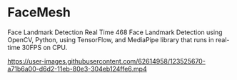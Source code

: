 # FaceMesh
 Face Landmark Detection
Real Time 468 Face Landmark Detection using OpenCV, Python, using TensorFlow, and MediaPipe library that runs in real-time 30FPS on CPU.



https://user-images.githubusercontent.com/62614958/123525670-a71b6a00-d6d2-11eb-80e3-304eb124ffe6.mp4



